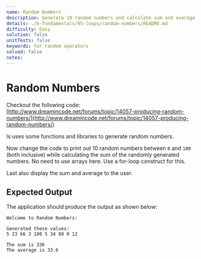 ```yaml
---
name: Random Numbers
description: Generate 10 random numbers and calculate sum and average
details: ./b-fundamentals/05-loops/random-numbers/README.md
difficulty: Easy
solution: false
unitTests: false
keywords: for random operators
solved: false
notes:
---
```


# Random Numbers

Checkout the following code: [http://www.dreamincode.net/forums/topic/14057-producing-random-numbers/](http://www.dreamincode.net/forums/topic/14057-producing-random-numbers/)

Is uses some functions and libraries to generate random numbers.

Now change the code to print out 10 random numbers between `0` and `100` (both inclusive) while calculating the sum of the randomly generated numbers. No need to use arrays here. Use a for-loop construct for this.

Last also display the sum and average to the user.

## Expected Output

The application should produce the output as shown below:

```text
Welcome to Random Numbers:

Generated these values:
5 23 66 3 100 5 34 88 0 12

The sum is 336
The average is 33.6
```
